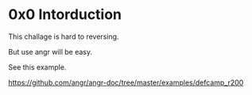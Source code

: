 0x0 Intorduction
================

This challage is hard to reversing.

But use angr will be easy.

See this example.

https://github.com/angr/angr-doc/tree/master/examples/defcamp_r200
